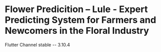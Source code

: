 # Flower Predicition – Lule - Expert Predicting System for Farmers and Newcomers in the Floral Industry

Flutter Channel stable -- 3.10.4
